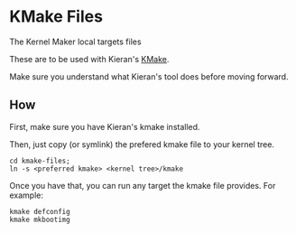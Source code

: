 # KMake Files
The Kernel Maker local targets files

These are to be used with Kieran's [KMake](https://github.com/kbingham/kmake).

Make sure you understand what Kieran's tool does before moving forward.

## How

First, make sure you have Kieran's kmake installed.

Then, just copy (or symlink) the prefered kmake file to your kernel tree.

```
cd kmake-files;
ln -s <preferred kmake> <kernel tree>/kmake
```

Once you have that, you can run any target the kmake file provides.
For example:

```
kmake defconfig
kmake mkbootimg
```

